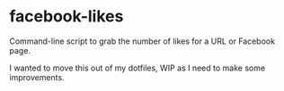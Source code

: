 # facebook-likes

Command-line script to grab the number of likes for a URL or Facebook page.

I wanted to move this out of my dotfiles, WIP as I need to make some improvements.

